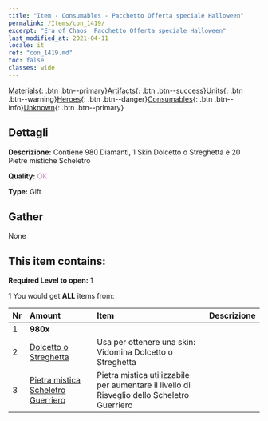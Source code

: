 ```yaml
---
title: "Item - Consumables - Pacchetto Offerta speciale Halloween"
permalink: /Items/con_1419/
excerpt: "Era of Chaos  Pacchetto Offerta speciale Halloween"
last_modified_at: 2021-04-11
locale: it
ref: "con_1419.md"
toc: false
classes: wide
---
```

 [Materials](/it/Items/){: .btn .btn--primary}[Artifacts](/it/Items/Artifacts/){: .btn .btn--success}[Units](/it/Items/Units/){: .btn .btn--warning}[Heroes](/it/Items/Heroes/){: .btn .btn--danger}[Consumables](/it/Items/Consumables/){: .btn .btn--info}[Unknown](/it/Items/Unknown/){: .btn .btn--primary}

## Dettagli
 **Descrizione:** Contiene 980 Diamanti, 1 Skin Dolcetto o Streghetta e 20 Pietre mistiche Scheletro

 **Quality:** <span style="color: #DA70D6">OK</span>

 **Type:** Gift

## Gather

  None

## This item contains:

 **Required Level to open:** 1

 1 You would get **ALL** items  from:

  | Nr | Amount |     Item    | Descrizione |
  |:---|:-------|:------------|:-----------:|
  | 1 |  **980x** | <i class="fas fa-gem"/> |  | 
  | 2 | [Dolcetto o Streghetta](/it/Items/con_1053/) | Usa per ottenere una skin: Vidomina Dolcetto o Streghetta | 
  | 3 | [Pietra mistica Scheletro Guerriero](/it/Items/unt_297/) | Pietra mistica utilizzabile per aumentare il livello di Risveglio dello Scheletro Guerriero | 
